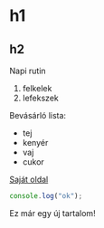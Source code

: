 # h1
## h2

Napi rutin
1. felkelek
2. lefekszek

Bevásárló lista:
- tej
- kenyér
- vaj
- cukor

[Saját oldal](www.songgenrator.nhely.hu)

```javascript
console.log("ok");
```

Ez már egy új tartalom!